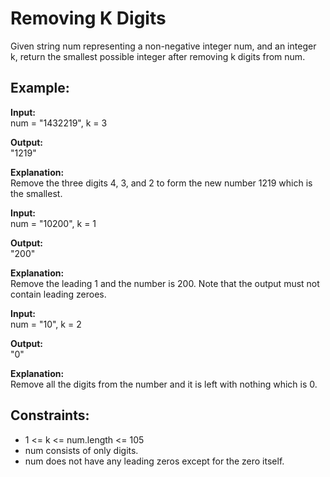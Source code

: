 # Removing K Digits

Given string num representing a non-negative integer num, and an integer k, return the smallest possible integer after removing k digits from num.

## Example:

**Input:**  
num = "1432219", k = 3

**Output:**  
"1219"

**Explanation:**  
Remove the three digits 4, 3, and 2 to form the new number 1219 which is the smallest.

**Input:**  
num = "10200", k = 1

**Output:**  
"200"

**Explanation:**  
Remove the leading 1 and the number is 200. Note that the output must not contain leading zeroes.

**Input:**  
num = "10", k = 2

**Output:**  
"0"

**Explanation:**  
Remove all the digits from the number and it is left with nothing which is 0.

## Constraints:

- 1 <= k <= num.length <= 105
- num consists of only digits.
- num does not have any leading zeros except for the zero itself.
